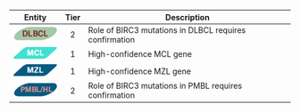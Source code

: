 |Entity|Tier|Description              |
|:----:|:----:|------------------------------|
|![DLBCL](images/icons/DLBCL_tier2.png) | 2 | Role of BIRC3 mutations in DLBCL requires confirmation|
|![MCL](images/icons/MCL_tier1.png) | 1 | High-confidence MCL gene|
|![MZL](images/icons/MZL_tier1.png) | 1 | High-confidence MZL gene|
|![PMBL](images/icons/PMBL_tier2.png) | 2 | Role of BIRC3 mutations in PMBL requires confirmation|
